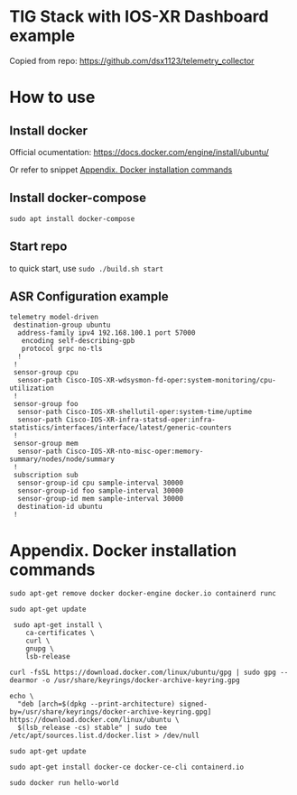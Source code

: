 # TIG Stack with IOS-XR Dashboard example
Copied from repo: https://github.com/dsx1123/telemetry_collector

# How to use
## Install docker
Official ocumentation: https://docs.docker.com/engine/install/ubuntu/

Or refer to snippet [Appendix. Docker installation commands](#appendix-docker-installation-commands)

## Install docker-compose

```
sudo apt install docker-compose
```

## Start repo
to quick start, use 
```sudo ./build.sh start```

## ASR Configuration example
```
telemetry model-driven
 destination-group ubuntu
  address-family ipv4 192.168.100.1 port 57000
   encoding self-describing-gpb
   protocol grpc no-tls
  !
 !
 sensor-group cpu
  sensor-path Cisco-IOS-XR-wdsysmon-fd-oper:system-monitoring/cpu-utilization
 !
 sensor-group foo
  sensor-path Cisco-IOS-XR-shellutil-oper:system-time/uptime
  sensor-path Cisco-IOS-XR-infra-statsd-oper:infra-statistics/interfaces/interface/latest/generic-counters
 !
 sensor-group mem
  sensor-path Cisco-IOS-XR-nto-misc-oper:memory-summary/nodes/node/summary
 !
 subscription sub
  sensor-group-id cpu sample-interval 30000
  sensor-group-id foo sample-interval 30000
  sensor-group-id mem sample-interval 30000
  destination-id ubuntu
 !
 ```

# Appendix. Docker installation commands
```
sudo apt-get remove docker docker-engine docker.io containerd runc

sudo apt-get update

 sudo apt-get install \
    ca-certificates \
    curl \
    gnupg \
    lsb-release

curl -fsSL https://download.docker.com/linux/ubuntu/gpg | sudo gpg --dearmor -o /usr/share/keyrings/docker-archive-keyring.gpg

echo \
  "deb [arch=$(dpkg --print-architecture) signed-by=/usr/share/keyrings/docker-archive-keyring.gpg] https://download.docker.com/linux/ubuntu \
  $(lsb_release -cs) stable" | sudo tee /etc/apt/sources.list.d/docker.list > /dev/null

sudo apt-get update

sudo apt-get install docker-ce docker-ce-cli containerd.io

sudo docker run hello-world
```